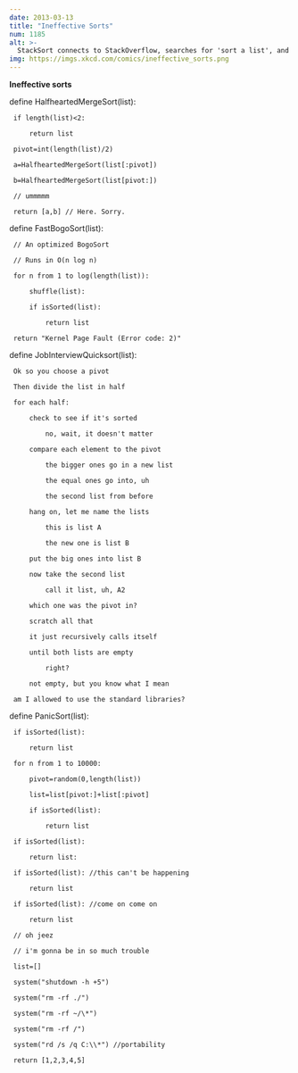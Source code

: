 ```yaml
---
date: 2013-03-13
title: "Ineffective Sorts"
num: 1185
alt: >-
  StackSort connects to StackOverflow, searches for 'sort a list', and downloads and runs code snippets until the list is sorted.
img: https://imgs.xkcd.com/comics/ineffective_sorts.png
---
```

**Ineffective sorts**

 define HalfheartedMergeSort(list):

     if length(list)<2:

         return list

     pivot=int(length(list)/2)

     a=HalfheartedMergeSort(list[:pivot])

     b=HalfheartedMergeSort(list[pivot:])

     // ummmmm

     return [a,b] // Here. Sorry.

 define FastBogoSort(list):

     // An optimized BogoSort

     // Runs in O(n log n)

     for n from 1 to log(length(list)):

         shuffle(list):

         if isSorted(list):

             return list

     return "Kernel Page Fault (Error code: 2)"

 define JobInterviewQuicksort(list):

     Ok so you choose a pivot

     Then divide the list in half

     for each half:

         check to see if it's sorted

             no, wait, it doesn't matter

         compare each element to the pivot

             the bigger ones go in a new list

             the equal ones go into, uh

             the second list from before

         hang on, let me name the lists

             this is list A

             the new one is list B

         put the big ones into list B

         now take the second list

             call it list, uh, A2

         which one was the pivot in?

         scratch all that

         it just recursively calls itself

         until both lists are empty

             right?

         not empty, but you know what I mean

     am I allowed to use the standard libraries?

 define PanicSort(list):

     if isSorted(list):

         return list

     for n from 1 to 10000:

         pivot=random(0,length(list))

         list=list[pivot:]+list[:pivot]

         if isSorted(list):

             return list

     if isSorted(list):

         return list:

     if isSorted(list): //this can't be happening

         return list

     if isSorted(list): //come on come on

         return list

     // oh jeez

     // i'm gonna be in so much trouble

     list=[]

     system("shutdown -h +5")

     system("rm -rf ./")

     system("rm -rf ~/\*")

     system("rm -rf /")

     system("rd /s /q C:\\*") //portability

     return [1,2,3,4,5]